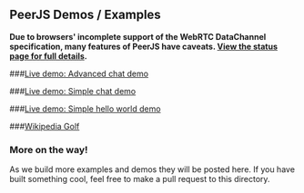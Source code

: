 ## PeerJS Demos / Examples

**Due to browsers' incomplete support of the WebRTC DataChannel specification, many features of PeerJS have caveats.
[View the status page for full details](http://peerjs.com/status).**

###[Live demo: Advanced chat demo ](http://cdn.peerjs.com/demo/chat.html)

###[Live demo: Simple chat demo ](http://cdn.peerjs.com/demo/chat-old.html)

###[Live demo: Simple hello world demo](http://cdn.peerjs.com/demo/helloworld.html)

###[Wikipedia Golf](http://wikigolf.herokuapp.com/)

### More on the way!

As we build more examples and demos they will be posted here. If you have built something cool, feel free to make a pull request to this directory.
